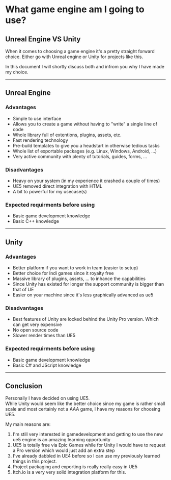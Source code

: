 # What game engine am I going to use? 

## Unreal Engine VS Unity

When it comes to choosing a game engine it's a pretty straight forward choice.
Either go with Unreal engine or Unity for projects like this.

In this document I will shortly discuss both and infrom you why I have made my choice.

---

## Unreal Engine

### Advantages
* Simple to use interface
* Allows you to create a game without having to "write" a single line of code
* Whole library full of extentions, plugins, assets, etc.
* Fast rendering technology
* Pre-build templates to give you a headstart in otherwise tedious tasks
* Whole list of exportable packages (e.g. Linux, Windows, Android, ...)
* Very active community with plenty of tutorials, guides, forms, ...

### Disadvantages 
* Heavy on your system (in my experience it crashed a couple of times)
* UE5 removed direct integration with HTML
* A bit to powerful for my usecase(s)

### Expected requirments before using
* Basic game development knowledge
* Basic C++ knowledge  

--- 

## Unity

### Advantages
* Better platform if you want to work in team (easier to setup)
* Better choice for Indi games since it royalty free
* Massive library of plugins, assets, ... to inhance the capabilities
* Since Unity has existed for longer the support community is bigger than that of UE
* Easier on your machine since it's less graphically advanced as ue5

### Disadvantages 
* Best features of Unity are locked behind the Unity Pro version. Which can get very expensive
* No open source code 
* Slower render times than UE5
  
### Expected requirments before using
* Basic game development knowledge
* Basic C# and JScript knowledge

---

## Conclusion

Personally I have decided on using UE5. <br>
While Unity would seem like the better choice since my game is rather small scale and most certainly not a AAA game, I have my reasons for choosing UE5.

My main reasons are: 
1. I'm still very interested in gamedevelopment and getting to use the new ue5 engine is an amazing learning opportunity
2. UE5 is totally free via Epic Games while for Unity I would have to request a Pro version which would just add an extra step
3. I've already dabbled in UE4 before so I can use my previously learned things in this project.
4. Project packaging and exporting is really really easy in UE5
5. Itch.io is a very very solid integration platform for this.